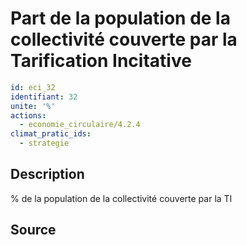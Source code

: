 # Part de la population de la collectivité couverte par la Tarification Incitative
```yaml
id: eci_32
identifiant: 32
unite: '%'
actions:
  - economie_circulaire/4.2.4
climat_pratic_ids:
  - strategie
```
## Description
% de la population de la collectivité couverte par la TI

## Source
